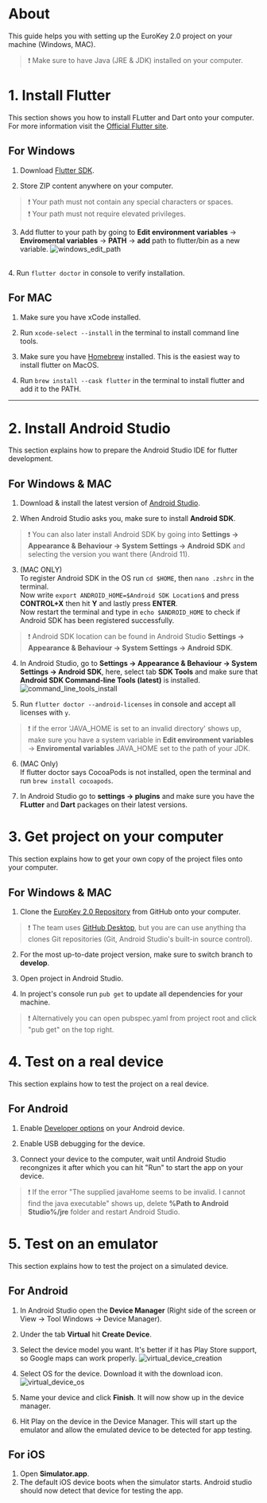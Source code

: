 
# About

This guide helps you with setting up the EuroKey 2.0 project on your machine (Windows, MAC).
> ❗ Make sure to have Java (JRE & JDK) installed on your computer.

# 1. Install Flutter

This section shows you how to install FLutter and Dart onto your computer.
\
For more information visit the [Official Flutter site](https://docs.flutter.dev/get-started/install).

## For Windows

1. Download [Flutter SDK](https://storage.googleapis.com/flutter_infra_release/releases/stable/windows/flutter_windows_3.7.12-stable.zip).

2. Store ZIP content anywhere on your computer.

> ❗ Your path must not contain any special characters or spaces.
> \
> ❗ Your path must not require elevated privileges.

3. Add flutter to your path by going to **Edit environment variables** -> **Enviromental variables** -> **PATH** -> **add** path to flutter/bin as a new variable.
![windows_edit_path](img/01_windows_edit_path.png)

\
4. Run `flutter doctor` in console to verify installation.

## For MAC

1. Make sure you have xCode installed.

2. Run `xcode-select --install` in the terminal to install command line tools.

3. Make sure you have [Homebrew](https://brew.sh/) installed. This is the easiest way to install flutter on MacOS.

4. Run `brew install --cask flutter` in the terminal to install flutter and add it to the PATH.

---

# 2. Install Android Studio

This section explains how to prepare the Android Studio IDE for flutter development.

## For Windows & MAC

1. Download & install the latest version of [Android Studio](https://developer.android.com/studio).

2. When Android Studio asks you, make sure to install **Android SDK**.

> ❗ You can also later install Android SDK by going into **Settings -> Appearance & Behaviour -> System Settings -> Android SDK** and selecting the version you want there (Android 11).

3. (MAC ONLY)
\
To register Android SDK in the OS run `cd $HOME`, then `nano .zshrc` in the terminal.
\
Now write `export ANDROID_HOME=$Android SDK Location$` and press **CONTROL+X** then hit **Y** and lastly press **ENTER**.
\
Now restart the terminal and type in `echo $ANDROID_HOME` to check if Android SDK has been registered successfully.

> ❗ Android SDK location can be found in Android Studio **Settings -> Appearance & Behaviour -> System Settings -> Android SDK**.

4. In Android Studio, go to **Settings -> Appearance & Behaviour -> System Settings -> Android SDK**, here, select tab **SDK Tools** and make sure that **Android SDK Command-line Tools (latest)** is installed.
![command_line_tools_install](img/02_command_line_tools_download.jpg)

5. Run `flutter doctor --android-licenses` in console and accept all licenses with `y`.

> ❗ if the error 'JAVA_HOME is set to an invalid directory' shows up, make sure you have a system variable in **Edit environment variables** -> **Enviromental variables** JAVA_HOME set to the path of your JDK.

6. (MAC Only)
\
If flutter doctor says CocoaPods is not installed, open the terminal and run `brew install cocoapods`.

7. In Android Studio go to **settings -> plugins** and make sure you have the **FLutter** and **Dart** packages on their latest versions.

# 3. Get project on your computer

This section explains how to get your own copy of the project files onto your computer.

## For Windows & MAC

1. Clone the [EuroKey 2.0 Repository](https://github.com/ondrej66/RPR1) from GitHub onto your computer.

> ❗ The team uses [GitHub Desktop](https://desktop.github.com/), but you are can use anything tha clones Git repositories (Git, Android Studio's built-in source control).

2. For the most up-to-date project version, make sure to switch branch to **develop**.

3. Open project in Android Studio.

4. In project's console run `pub get` to update all dependencies for your machine.

>❗ Alternatively you can open pubspec.yaml from project root and click "pub get" on the top right.

# 4. Test on a real device

This section explains how to test the project on a real device.

## For Android

1. Enable [Developer options](https://developer.android.com/studio/debug/dev-options) on your Android device.

2. Enable USB debugging for the device.

3. Connect your device to the computer, wait until Android Studio recongnizes it after which you can hit "Run" to start the app on your device.

> ❗ If the error "The supplied javaHome seems to be invalid. I cannot find the java executable" shows up, delete **%Path to Android Studio%/jre** folder and restart Android Studio.

# 5. Test on an emulator

This section explains how to test the project on a simulated device.

## For Android

1. In Android Studio open the **Device Manager** (Right side of the screen or View -> Tool Windows -> Device Manager).

2. Under the tab **Virtual** hit **Create Device**.

3. Select the device model you want. It's better if it has Play Store support, so Google maps can work properly.
![virtual_device_creation](img/03_virtual_device_creation.jpg)

4. Select OS for the device. Download it with the download icon.
![virtual_device_os](img/04_virtual_device_os.jpg)

1. Name your device and click **Finish**. It will now show up in the device manager.

2. Hit Play on the device in the Device Manager. This will start up the emulator and allow the emulated device to be detected for app testing.

## For iOS

1. Open **Simulator.app**.
2. The default iOS device boots when the simulator starts. Android studio should now detect that device for testing the app.
